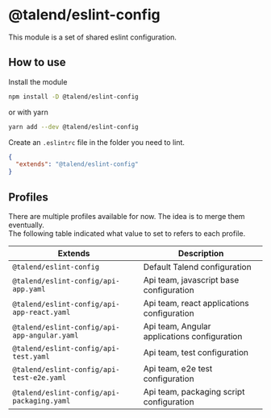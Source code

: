 # @talend/eslint-config

This module is a set of shared eslint configuration.

## How to use

Install the module

```bash
npm install -D @talend/eslint-config
```
or with yarn
```bash
yarn add --dev @talend/eslint-config
```

Create an `.eslintrc` file in the folder you need to lint.

```json
{
  "extends": "@talend/eslint-config"
}
```

## Profiles

There are multiple profiles available for now. The idea is to merge them eventually.  
The following table indicated what value to set to refers to each profile. 

| Extends 										| Description 									|
|-----------------------------------------------|-----------------------------------------------|
| `@talend/eslint-config` 						| Default Talend configuration 					|
| `@talend/eslint-config/api-app.yaml` 			| Api team, javascript base configuration 		|
| `@talend/eslint-config/api-app-react.yaml` 	| Api team, react applications configuration 	|
| `@talend/eslint-config/api-app-angular.yaml` 	| Api team, Angular applications configuration 	|
| `@talend/eslint-config/api-test.yaml` 		| Api team, test configuration 					|
| `@talend/eslint-config/api-test-e2e.yaml` 	| Api team, e2e test configuration 				|
| `@talend/eslint-config/api-packaging.yaml` 	| Api team, packaging script configuration 		|
